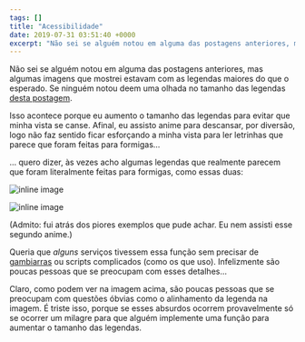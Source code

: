 ```yaml
---
tags: []
title: "Acessibilidade"
date: 2019-07-31 03:51:40 +0000
excerpt: "Não sei se alguém notou em alguma das postagens anteriores, mas algumas imagens que mostrei estavam com as legendas maiores do que o..."
---
```


Não sei se alguém notou em alguma das postagens anteriores, mas algumas imagens que mostrei estavam com as legendas maiores do que o esperado. Se ninguém notou deem uma olhada no tamanho das legendas [desta postagem](https://qgustavor.tk/notas-de-traducao/).

Isso acontece porque eu aumento o tamanho das legendas para evitar que minha vista se canse. Afinal, eu assisto anime para descansar, por diversão, logo não faz sentido ficar esforçando a minha vista para ler letrinhas que parece que foram feitas para formigas...

… quero dizer, às vezes acho algumas legendas que realmente parecem que foram literalmente feitas para formigas, como essas duas:

![inline image](https://i.imgur.com/0zfZkWs.png)

![inline image](https://i.imgur.com/D28UW4r.png)

(Admito: fui atrás dos piores exemplos que pude achar. Eu nem assisti esse segundo anime.)

Queria que *alguns* serviços tivessem essa função sem precisar de [gambiarras](https://qgustavor.tk/google-translate/) ou scripts complicados (como os que uso). Infelizmente são poucas pessoas que se preocupam com esses detalhes…

Claro, como podem ver na imagem acima, são poucas pessoas que se preocupam com questões óbvias como o alinhamento da legenda na imagem. É triste isso, porque se esses absurdos ocorrem provavelmente só se ocorrer um milagre para que alguém implemente uma função para aumentar o tamanho das legendas.